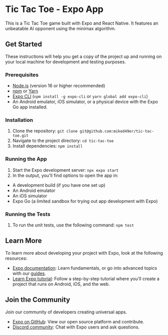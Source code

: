 # Tic Tac Toe - Expo App

This is a Tic Tac Toe game built with Expo and React Native. It features an unbeatable AI opponent using the minimax algorithm.

## Get Started

These instructions will help you get a copy of the project up and running on your local machine for development and testing purposes.

### Prerequisites

-   [Node.js](https://nodejs.org/) (version 16 or higher recommended)
-   [npm](https://www.npmjs.com/) or [Yarn](https://yarnpkg.com/)
-   [Expo CLI](https://docs.expo.dev/get-started/installation/) (`npm install -g expo-cli` or `yarn global add expo-cli`)
-   An Android emulator, iOS simulator, or a physical device with the Expo Go app installed.

### Installation

1.  Clone the repository: `git clone git@github.com:miked49er/tic-tac-toe.git`
2.  Navigate to the project directory: `cd tic-tac-toe`
3.  Install dependencies: `npm install`

### Running the App

1.  Start the Expo development server: `npx expo start`
2.  In the output, you'll find options to open the app in:

   -   A development build (if you have one set up)
   -   An Android emulator
   -   An iOS simulator
   -   Expo Go (a limited sandbox for trying out app development with Expo)

### Running the Tests

1.  To run the unit tests, use the following command: `npm test`

## Learn More

To learn more about developing your project with Expo, look at the following resources:

- [Expo documentation](https://docs.expo.dev/): Learn fundamentals, or go into advanced topics with our [guides](https://docs.expo.dev/guides).
- [Learn Expo tutorial](https://docs.expo.dev/tutorial/introduction/): Follow a step-by-step tutorial where you'll create a project that runs on Android, iOS, and the web.

## Join the Community

Join our community of developers creating universal apps.

- [Expo on GitHub](https://github.com/expo/expo): View our open source platform and contribute.
- [Discord community](https://chat.expo.dev): Chat with Expo users and ask questions.
